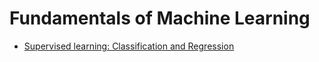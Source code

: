 # Fundamentals of Machine Learning

- [Supervised learning: Classification and Regression](./01_Supervised%20learning%20-%20Classification%20and%20Regression/README.md)